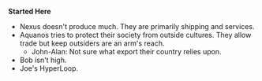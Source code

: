 **Started Here**
- Nexus doesn't produce much. They are primarily shipping and services.
- Aquanos tries to protect their society from outside cultures. They allow trade but keep outsiders are an arm's reach.
	- John-Alan: Not sure what export their country relies upon.
- Bob isn't high.
- Joe's HyperLoop.